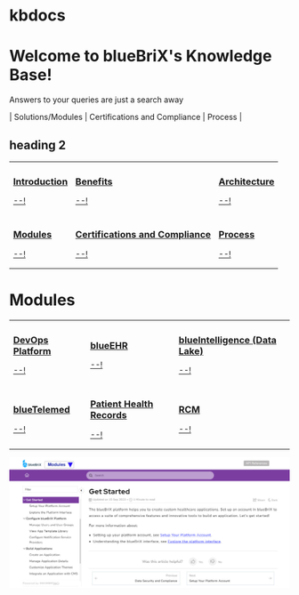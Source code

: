# kbdocs
# Welcome to blueBriX's Knowledge Base!
Answers to your queries are just a search away
 




| Solutions/Modules | Certifications and Compliance | Process |


## heading 2

<style>
table {
  border-collapse: collapse;
}

td {
  border-color: transparent;
}
</style>

| | | |
|---|---|---|
| <div class="col-block center"> <a href="--!" target="_blank" rel="noopener noreferrer"> <div class="category-l"> <span class="category-icon doc360column-rocket"></span> </div> <div class="category-r"> <h3 class="top-category-title">Introduction</h3> <p>--!</p> </div> </a> </div> | <div class="col-block center"> <a href="--!" target="_blank" rel="noopener noreferrer"> <div class="category-l"> <span class="category-icon doc360column-rocket"></span> </div> <div class="category-r"> <h3 class="top-category-title">Benefits</h3> <p>--!</p> </div> </a> </div> | <div class="col-block center"> <a href="--!" target="_blank" rel="noopener noreferrer"> <div class="category-l"> <span class="category-icon doc360column-rocket"></span> </div> <div class="category-r"> <h3 class="top-category-title">Architecture</h3> <p>--!</p> </div> </a> </div> |
| <div class="col-block center"> <a href="--!" target="_blank" rel="noopener noreferrer"> <div class="category-l"> <span class="category-icon doc360column-rocket"></span> </div> <div class="category-r"> <h3 class="top-category-title">Modules</h3> <p>--!</p> </div> </a> </div> | <div class="col-block center"> <a href="--!" target="_blank" rel="noopener noreferrer"> <div class="category-l"> <span class="category-icon doc360column-rocket"></span> </div> <div class="category-r"> <h3 class="top-category-title">Certifications and Compliance</h3> <p>--!</p> </div> </a> </div> | <div class="col-block center"> <a href="--!" target="_blank" rel="noopener noreferrer"> <div class="category-l"> <span class="category-icon doc360column-rocket"></span> </div> <div class="category-r"> <h3 class="top-category-title">Process</h3> <p>--!</p> </div> </a> </div> |


# Modules

| | | |
|---|---|---|
| <div class="col-block center"> <a href="--!" target="_blank" rel="noopener noreferrer"> <div class="category-l"> <span class="category-icon doc360column-rocket"></span> </div> <div class="category-r"> <h3 class="top-category-title"> DevOps Platform</h3> <p>--!</p> </div> </a> </div> | <div class="col-block center"> <a href="--!" target="_blank" rel="noopener noreferrer"> <div class="category-l"> <span class="category-icon doc360column-rocket"></span> </div> <div class="category-r"> <h3 class="top-category-title">blueEHR</h3> <p>--!</p> </div> </a> </div> | <div class="col-block center"> <a href="--!" target="_blank" rel="noopener noreferrer"> <div class="category-l"> <span class="category-icon doc360column-rocket"></span> </div> <div class="category-r"> <h3 class="top-category-title">blueIntelligence (Data Lake)</h3> <p>--!</p> </div> </a> </div> |
| <div class="col-block center"> <a href="--!" target="_blank" rel="noopener noreferrer"> <div class="category-l"> <span class="category-icon doc360column-rocket"></span> </div> <div class="category-r"> <h3 class="top-category-title">blueTelemed</h3> <p>--!</p> </div> </a> </div> | <div class="col-block center"> <a href="--!" target="_blank" rel="noopener noreferrer"> <div class="category-l"> <span class="category-icon doc360column-rocket"></span> </div> <div class="category-r"> <h3 class="top-category-title">Patient Health Records</h3> <p>--!</p> </div> </a> </div> | <div class="col-block center"> <a href="--!" target="_blank" rel="noopener noreferrer"> <div class="category-l"> <span class="category-icon doc360column-rocket"></span> </div> <div class="category-r"> <h3 class="top-category-title">RCM</h3> <p>--!</p> </div> </a> </div> |


![oho](builder-console.jpg)